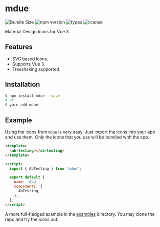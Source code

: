 # mdue

![Bundle Size](https://badgen.net/bundlephobia/minzip/mdue) ![npm version](https://badgen.net/npm/v/mdue) ![types](https://badgen.net/npm/types/mdue) ![license](https://badgen.net/github/license/vyperium/mdue)

Material Design Icons for Vue 3.

## Features

- SVG based icons.
- Supports Vue 3.
- Treeshaking supported.

## Installation

```sh
$ npm install mdue --save
# or
$ yarn add mdue
```

## Example

Using the icons from `mdue` is very easy. Just import the icons into your app and use them. Only the icons that you use will be bundled with the app.

```html
<template>
  <ab-testing></ab-testing>
</template>

<script>
  import { AbTesting } from 'mdue';

  export default {
    name: 'App',
    components: {
      AbTesting,
    },
  };
</script>
```

A more full-fledged example in the [examples](./example) directory. You may clone the repo and try the icons out.
